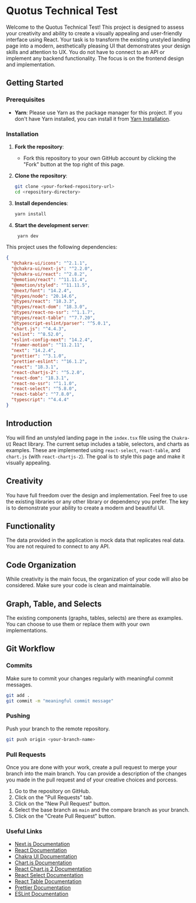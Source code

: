 # Quotus Technical Test

Welcome to the Quotus Technical Test! This project is designed to assess your creativity and ability to create a visually appealing and user-friendly interface using React. Your task is to transform the existing unstyled landing page into a modern, aesthetically pleasing UI that demonstrates your design skills and attention to UX. You do not have to connect to an API or implement any backend functionality. The focus is on the frontend design and implementation.

## Getting Started

### Prerequisites

- **Yarn**: Please use Yarn as the package manager for this project. If you don't have Yarn installed, you can install it from [Yarn Installation](https://classic.yarnpkg.com/en/docs/install).

### Installation

1. **Fork the repository**:

   - Fork this repository to your own GitHub account by clicking the "Fork" button at the top right of this page.

2. **Clone the repository**:

   ```bash
   git clone <your-forked-repository-url>
   cd <repository-directory>
   ```

3. **Install dependencies**:

   ```bash
   yarn install
   ```

5. **Start the development server**:
   ```bash
    yarn dev
   ```

<!-- Dependencies -->

This project uses the following dependencies:

```json
{
  "@chakra-ui/icons": "^2.1.1",
  "@chakra-ui/next-js": "^2.2.0",
  "@chakra-ui/react": "^2.8.2",
  "@emotion/react": "^11.11.4",
  "@emotion/styled": "^11.11.5",
  "@next/font": "14.2.4",
  "@types/node": "20.14.6",
  "@types/react": "18.3.3",
  "@types/react-dom": "18.3.0",
  "@types/react-no-ssr": "^1.1.7",
  "@types/react-table": "^7.7.20",
  "@typescript-eslint/parser": "^5.0.1",
  "chart.js": "^4.4.3",
  "eslint": "^8.52.0",
  "eslint-config-next": "14.2.4",
  "framer-motion": "^11.2.11",
  "next": "14.2.4",
  "prettier": "^3.1.0",
  "prettier-eslint": "^16.1.2",
  "react": "18.3.1",
  "react-chartjs-2": "^5.2.0",
  "react-dom": "18.3.1",
  "react-no-ssr": "^1.1.0",
  "react-select": "^5.8.0",
  "react-table": "^7.8.0",
  "typescript": "^4.4.4"
}
```

## Introduction

You will find an unstyled landing page in the `index.tsx` file using the `Chakra-UI` React library. The current setup includes a table, selectors, and charts as examples. These are implemented using `react-select`, `react-table`, and `chart.js` (with `react-chartjs-2`). The goal is to style this page and make it visually appealing.

## Creativity

You have full freedom over the design and implementation. Feel free to use the existing libraries or any other library or dependency you prefer. The key is to demonstrate your ability to create a modern and beautiful UI.

## Functionality

The data provided in the application is mock data that replicates real data. You are not required to connect to any API.

## Code Organization

While creativity is the main focus, the organization of your code will also be considered. Make sure your code is clean and maintainable.

## Graph, Table, and Selects

The existing components (graphs, tables, selects) are there as examples. You can choose to use them or replace them with your own implementations.

## Git Workflow

### Commits
Make sure to commit your changes regularly with meaningful commit messages.
```bash
git add .
git commit -m "meaningful commit message"
```

### Pushing
Push your branch to the remote repository.
```bash
git push origin <your-branch-name>
```

### Pull Requests
Once you are done with your work, create a pull request to merge your branch into the main branch. You can provide a description of the changes you made in the pull request and of your creative choices and porcess.
1. Go to the repository on GitHub.
2. Click on the "Pull Requests" tab.
3. Click on the "New Pull Request" button.
4. Select the base branch as `main` and the compare branch as your branch.
5. Click on the "Create Pull Request" button.

### Useful Links

- [Next.js Documentation](https://nextjs.org/docs)
- [React Documentation](https://reactjs.org/docs/getting-started.html)
- [Chakra UI Documentation](https://chakra-ui.com/docs)
- [Chart.js Documentation](https://www.chartjs.org/docs/latest/)
- [React Chart.js 2 Documentation](https://react-chartjs-2.js.org/)
- [React Select Documentation](https://react-select.com/home)
- [React Table Documentation](https://react-table.tanstack.com/docs/overview)
- [Prettier Documentation](https://prettier.io/docs/en/index.html)
- [ESLint Documentation](https://eslint.org/docs/user-guide)


